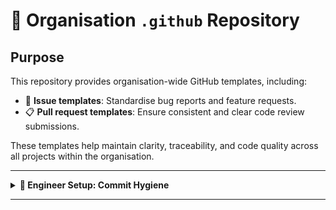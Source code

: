 # 📖 Organisation `.github` Repository

## Purpose

This repository provides organisation-wide GitHub templates, including:

- 🐛 **Issue templates**: Standardise bug reports and feature requests.
- 📋 **Pull request templates**: Ensure consistent and clear code review submissions.

These templates help maintain clarity, traceability, and code quality across all projects within the organisation.

---

<details>
<summary><strong>🚀 Engineer Setup: Commit Hygiene</strong></summary>

### Why?

To enforce clean and structured Git commit messages across all repositories, all engineers must configure their Git to use the shared `.gitmessage` template.

This ensures each commit clearly states:
- **What changed**
- **Why it changed**

---

### Setup Instructions

1. Clone or download this `.github` repository.

2. Configure your Git to use the provided `.gitmessage`:

    ```bash
    git config --global commit.template .\.gitmessage
    ```

    *(Note: If your path to `.gitmessage` differs, adjust accordingly.)*

3. When committing, use:

    ```bash
    git commit
    ```

    *(without `-m`) to open the pre-filled template.*

---

</details>

---
